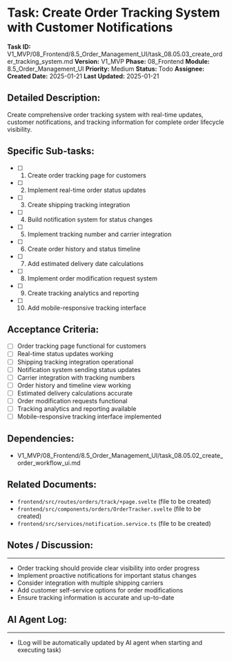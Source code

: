 # Task: Create Order Tracking System with Customer Notifications

**Task ID:** V1_MVP/08_Frontend/8.5_Order_Management_UI/task_08.05.03_create_order_tracking_system.md
**Version:** V1_MVP
**Phase:** 08_Frontend
**Module:** 8.5_Order_Management_UI
**Priority:** Medium
**Status:** Todo
**Assignee:**
**Created Date:** 2025-01-21
**Last Updated:** 2025-01-21

## Detailed Description:
Create comprehensive order tracking system with real-time updates, customer notifications, and tracking information for complete order lifecycle visibility.

## Specific Sub-tasks:
- [ ] 1. Create order tracking page for customers
- [ ] 2. Implement real-time order status updates
- [ ] 3. Create shipping tracking integration
- [ ] 4. Build notification system for status changes
- [ ] 5. Implement tracking number and carrier integration
- [ ] 6. Create order history and status timeline
- [ ] 7. Add estimated delivery date calculations
- [ ] 8. Implement order modification request system
- [ ] 9. Create tracking analytics and reporting
- [ ] 10. Add mobile-responsive tracking interface

## Acceptance Criteria:
- [ ] Order tracking page functional for customers
- [ ] Real-time status updates working
- [ ] Shipping tracking integration operational
- [ ] Notification system sending status updates
- [ ] Carrier integration with tracking numbers
- [ ] Order history and timeline view working
- [ ] Estimated delivery calculations accurate
- [ ] Order modification requests functional
- [ ] Tracking analytics and reporting available
- [ ] Mobile-responsive tracking interface implemented

## Dependencies:
- V1_MVP/08_Frontend/8.5_Order_Management_UI/task_08.05.02_create_order_workflow_ui.md

## Related Documents:
- `frontend/src/routes/orders/track/+page.svelte` (file to be created)
- `frontend/src/components/orders/OrderTracker.svelte` (file to be created)
- `frontend/src/services/notification.service.ts` (file to be created)

## Notes / Discussion:
---
* Order tracking should provide clear visibility into order progress
* Implement proactive notifications for important status changes
* Consider integration with multiple shipping carriers
* Add customer self-service options for order modifications
* Ensure tracking information is accurate and up-to-date

## AI Agent Log:
---
* (Log will be automatically updated by AI agent when starting and executing task)

